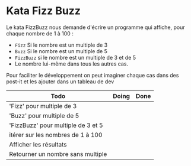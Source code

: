 # Kata Fizz Buzz

Le kata FizzBuzz nous demande d'écrire un programme qui affiche, pour chaque nombre de 1 à 100 :

- `Fizz` Si le nombre est un multiple de 3
- `Buzz` Si le nombre est un multiple de 5
- `FizzBuzz` si le nombre est un multiple de 3 et de 5
- Le nombre lui-même dans tous les autres cas.

Pour faciliter le développement on peut imaginer chaque cas dans des post-it et les ajouter dans un tableau de dev

| Todo                               | Doing | Done | 
|------------------------------------|-------|------|
| 'Fizz' pour multiple de 3          |       |      |
| 'Buzz' pour multiple de 5          |       |      |
| 'FizzBuzz' pour multiple de 3 et 5 |       |      |
| itérer sur les nombres de 1 à 100  |       |      |
| Afficher les résultats             |       |      |
| Retourner un nombre sans multiple  |       |      |


